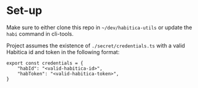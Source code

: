 # Set-up
Make sure to either clone this repo in `~/dev/habitica-utils` or update the `habi` command in cli-tools. 

Project assumes the existence of `./secret/credentials.ts` with a valid Habitica id and token in the following format:
```
export const credentials = {
    "habId": "<valid-habitica-id>",
    "habToken": "<valid-habitica-token>",
}
```
